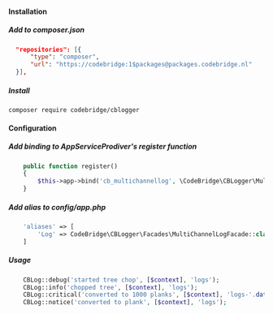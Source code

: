 #### Installation

##### Add to composer.json
````json
  "repositories": [{
      "type": "composer",
      "url": "https://codebridge:1$packages@packages.codebridge.nl"
  }],
````

##### Install
````composer require codebridge/cblogger ````
   
#### Configuration
##### Add binding to AppServiceProdiver's register function

````php
    public function register()
    {
        $this->app->bind('cb_multichannellog', \CodeBridge\CBLogger\MultiChannelLogger::class);
    }
````

##### Add alias to config/app.php
````php
    'aliases' => [
        'Log' => CodeBridge\CBLogger\Facades\MultiChannelLogFacade::class,
    ]
````

##### Usage
````php
    CBLog::debug('started tree chop', [$context], 'logs');
    CBLog::info('chopped tree', [$context], 'logs');
    CBLog::critical('converted to 1000 planks', [$context], 'logs-'.date('m-Y'));
    CBLog::notice('converted to plank', [$context], 'logs');
````
  